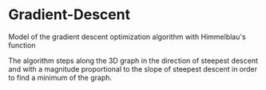 # Gradient-Descent
Model of the gradient descent optimization algorithm with Himmelblau's function

The algorithm steps along the 3D graph in the direction of steepest descent and with a magnitude proportional to the slope of steepest descent in order to find a minimum of the graph. 
